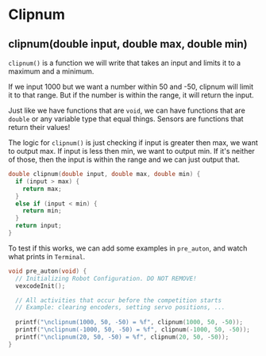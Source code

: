 # Clipnum

## clipnum(double input, double max, double min)

`clipnum()` is a function we will write that takes an input and limits it to a maximum and a minimum.  

If we input 1000 but we want a number within 50 and -50, clipnum will limit it to that range.  But if the number is within the range, it will return the input. 

Just like we have functions that are `void`, we can have functions that are `double` or any variable type that equal things.  Sensors are functions that return their values!

The logic for `clipnum()` is just checking if input is greater then max, we want to output max.  If input is less then min, we want to output min.  If it's neither of those, then the input is within the range and we can just output that.

```cpp
double clipnum(double input, double max, double min) {
  if (input > max) {
    return max;
  }
  else if (input < min) {
    return min;
  }
  return input;
}
```

To test if this works, we can add some examples in `pre_auton`, and watch what prints in `Terminal`.   

```cpp
void pre_auton(void) {
  // Initializing Robot Configuration. DO NOT REMOVE!
  vexcodeInit();

  // All activities that occur before the competition starts
  // Example: clearing encoders, setting servo positions, ...
  
  printf("\nclipnum(1000, 50, -50) = %f", clipnum(1000, 50, -50));
  printf("\nclipnum(-1000, 50, -50) = %f", clipnum(-1000, 50, -50));
  printf("\nclipnum(20, 50, -50) = %f", clipnum(20, 50, -50));
}
```